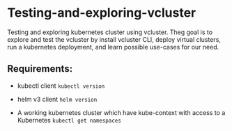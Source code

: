 # Testing-and-exploring-vcluster
Testing and exploring kubernetes cluster using vcluster. Theg goal is to explore and test the vcluster by install vcluster CLI, deploy virtual clusters, run a kubernetes deployment, and learn possible use-cases for our need.

## Requirements:

- kubectl client `kubectl version`

- helm v3 client `helm version`

- A working kubernetes cluster which have kube-context with access to a Kubernetes `kubectl get namespaces`

##
